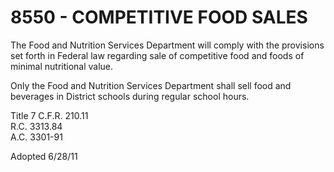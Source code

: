 8550 - COMPETITIVE FOOD SALES
=============================

The Food and Nutrition Services Department will comply with the
provisions set forth in Federal law regarding sale of competitive food
and foods of minimal nutritional value.

Only the Food and Nutrition Services Department shall sell food and
beverages in District schools during regular school hours.

Title 7 C.F.R. 210.11 \
 R.C. 3313.84\
 A.C. 3301-91

Adopted 6/28/11
